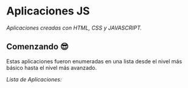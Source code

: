 # Aplicaciones JS

*Aplicaciones creadas con HTML, CSS y JAVASCRIPT.*

## Comenzando 😎

Estas aplicaciones fueron enumeradas en una lista desde el nivel más básico hasta el nivel más avanzado.

*Lista de Aplicaciones:* 
